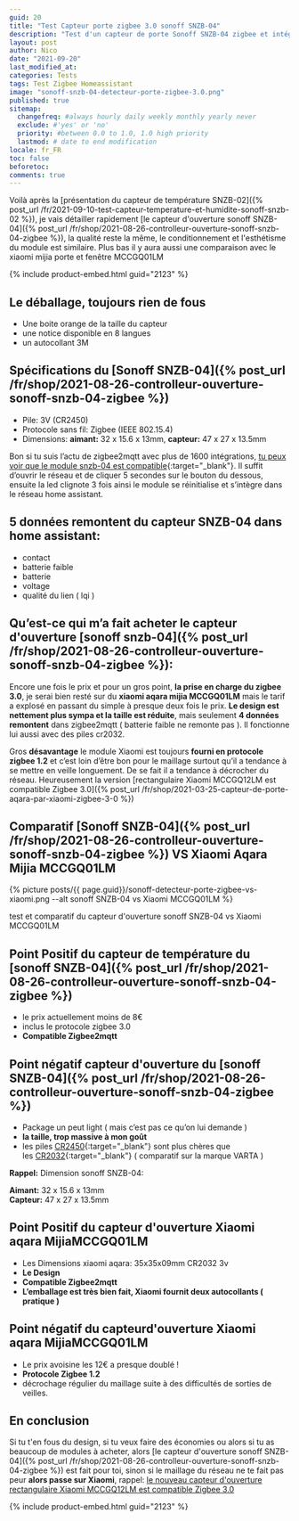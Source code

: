 ```yaml
---
guid: 20
title: "Test Capteur porte zigbee 3.0 sonoff SNZB-04"
description: "Test d'un capteur de porte Sonoff SNZB-04 zigbee et intégration dans homeassistant"
layout: post
author: Nico
date: "2021-09-20"
last_modified_at:
categories: Tests
tags: Test Zigbee Homeassistant
image: "sonoff-snzb-04-detecteur-porte-zigbee-3.0.png"
published: true
sitemap:
  changefreq: #always hourly daily weekly monthly yearly never
  exclude: #'yes' or 'no'
  priority: #between 0.0 to 1.0, 1.0 high priority
  lastmod: # date to end modification
locale: fr_FR
toc: false
beforetoc:
comments: true
---
```

Voilà après la [présentation du capteur de température SNZB-02]({% post_url /fr/2021-09-10-test-capteur-temperature-et-humidite-sonoff-snzb-02 %}), je vais détailler rapidement [le capteur d'ouverture sonoff SNZB-04]({% post_url /fr/shop/2021-08-26-controlleur-ouverture-sonoff-snzb-04-zigbee %}), la qualité reste la même, le conditionnement et l'esthétisme du module est similaire. Plus bas il y aura aussi une comparaison avec le xiaomi mijia porte et fenêtre MCCGQ01LM

{% include product-embed.html guid="2123" %}

## Le déballage, toujours rien de fous

- Une boite orange de la taille du capteur
- une notice disponible en 8 langues
- un autocollant 3M

## Spécifications du [Sonoff SNZB-04]({% post_url /fr/shop/2021-08-26-controlleur-ouverture-sonoff-snzb-04-zigbee %})

- Pile: 3V (CR2450)
- Protocole sans fil: Zigbee (IEEE 802.15.4)
- Dimensions: **aimant:** 32 x 15.6 x 13mm, **capteur:** 47 x 27 x 13.5mm

Bon si tu suis l’actu de zigbee2mqtt avec plus de 1600 intégrations, [tu peux voir que le module snzb-04 est compatible](https://www.zigbee2mqtt.io/devices/SNZB-04.html){:target="_blank"}. Il suffit d’ouvrir le réseau et de cliquer 5 secondes sur le bouton du dessous, ensuite la led clignote 3 fois ainsi le module se réinitialise et s’intègre dans le réseau home assistant.

## 5 données remontent du capteur SNZB-04 dans home assistant:

- contact
- batterie faible
- batterie
- voltage
- qualité du lien ( lqi )

## Qu’est-ce qui m’a fait acheter le capteur d'ouverture [sonoff snzb-04]({% post_url /fr/shop/2021-08-26-controlleur-ouverture-sonoff-snzb-04-zigbee %}):

Encore une fois le prix et pour un gros point, **la prise en charge du zigbee 3.0**, je serai bien resté sur du **xiaomi aqara mijia MCCGQ01LM** mais le tarif a explosé en passant du simple à presque deux fois le prix. **Le design est nettement plus sympa et la taille est réduite**, mais seulement **4 données remontent** dans zigbee2mqtt ( batterie faible ne remonte pas ). Il fonctionne lui aussi avec des piles cr2032.

Gros **désavantage** le module Xiaomi est toujours **fourni en protocole zigbee 1.2** et c’est loin d’être bon pour le maillage surtout qu’il a tendance à se mettre en veille longuement. De se fait il a tendance à décrocher du réseau. Heureusement la version [rectangulaire Xiaomi MCCGQ12LM est compatible Zigbee 3.0]({% post_url /fr/shop/2021-03-25-capteur-de-porte-aqara-par-xiaomi-zigbee-3-0 %})

## Comparatif [Sonoff SNZB-04]({% post_url /fr/shop/2021-08-26-controlleur-ouverture-sonoff-snzb-04-zigbee %}) VS Xiaomi Aqara Mijia MCCGQ01LM

{% picture posts/{{ page.guid}}/sonoff-detecteur-porte-zigbee-vs-xiaomi.png --alt sonoff SNZB-04 vs Xiaomi MCCGQ01LM %}

test et comparatif du capteur d'ouverture sonoff SNZB-04 vs Xiaomi MCCGQ01LM

## Point Positif du capteur de température du [sonoff SNZB-04]({% post_url /fr/shop/2021-08-26-controlleur-ouverture-sonoff-snzb-04-zigbee %})

- le prix actuellement moins de 8€
- inclus le protocole zigbee 3.0
- **Compatible Zigbee2mqtt**

## Point négatif capteur d'ouverture du [sonoff SNZB-04]({% post_url /fr/shop/2021-08-26-controlleur-ouverture-sonoff-snzb-04-zigbee %})

- Package un peut light ( mais c’est pas ce qu’on lui demande )
- **la taille, trop massive à mon goût**
- les piles [CR2450](https://amzn.to/3mGXoJA){:target="_blank"} sont plus chères que les [CR2032](https://amzn.to/2WpZ1QB){:target="_blank"} ( comparatif sur la marque VARTA )

**Rappel:** Dimension sonoff SNZB-04:

**Aimant:** 32 x 15.6 x 13mm  
**Capteur:** 47 x 27 x 13.5mm

## Point Positif du capteur d'ouverture Xiaomi aqara MijiaMCCGQ01LM

- Les Dimensions xiaomi aqara: 35x35x09mm CR2032 3v
- **Le Design**
- **Compatible Zigbee2mqtt**
- **L’emballage est très bien fait, Xiaomi fournit deux autocollants ( pratique )**

## Point négatif du capteurd'ouverture Xiaomi aqara MijiaMCCGQ01LM

- Le prix avoisine les 12€ a presque doublé !
- **Protocole Zigbee 1.2**
- décrochage régulier du maillage suite à des difficultés de sorties de veilles.

## En conclusion

Si tu t'en fous du design, si tu veux faire des économies ou alors si tu as beaucoup de modules à acheter, alors [le capteur d'ouverture sonoff SNZB-04]({% post_url /fr/shop/2021-08-26-controlleur-ouverture-sonoff-snzb-04-zigbee %}) est fait pour toi, sinon si le maillage du réseau ne te fait pas peur **alors passe sur Xiaomi**, rappel: [le nouveau capteur d'ouverture rectangulaire Xiaomi MCCGQ12LM est compatible Zigbee 3.0](https://www.haade.fr/produit/capteur-de-porte-aqara-par-xiaomi-zigbee-3-0/)

{% include product-embed.html guid="2123" %}
